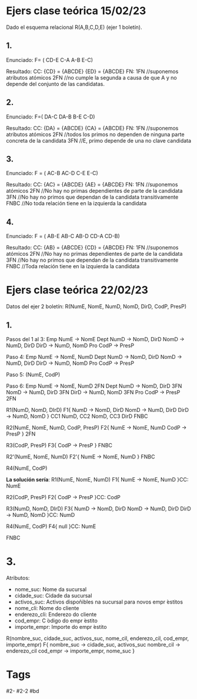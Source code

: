 # Ejers clase teórica 15/02/23
Dado el esquema relacional R(A,B,C,D,E) (ejer 1 boletín).
## 1.
Enunciado:
F= (
CD-E
C-A
A-B
E-C)

Resultado:
CC:
{CD} = {ABCDE}
{ED} = {ABCDE}
FN:
1FN //suponemos atributos atómicos
2FN //no cumple la segunda a causa de que A y no depende del conjunto de las candidatas.
## 2.
Enunciado:
F=(
DA-C
DA-B
B-E
C-D)

Resultado:
CC:
{DA} = {ABCDE}
{CA} = {ABCDE}
FN:
1FN //suponemos atributos atómicos
2FN //todos los primos no dependen de ninguna parte concreta de la candidata
3FN //E, primo depende de una no clave candidata
## 3.
Enunciado:
F = (
AC-B
AC-D
C-E
E-C)

Resultado:
CC:
{AC} = {ABCDE}
{AE} = {ABCDE}
FN:
1FN //suponemos atómicos
2FN //No hay no primas dependientes de parte de la candidata
3FN //No hay no primos que dependan de la candidata transitivamente
FNBC //No toda relación tiene en la izquierda la candidata
## 4.
Enunciado:
F = (
AB-E
AB-C
AB-D
CD-A
CD-B)

Resultado:
CC:
{AB} = {ABCDE}
{CD} = {ABCDE}
FN:
1FN //suponemos atómicos
2FN //No hay no primas dependientes de parte de la candidata
3FN //No hay no primos que dependan de la candidata transitivamente
FNBC //Toda relación tiene en la izquierda la candidata
# Ejers clase teórica 22/02/23
Datos del ejer 2 boletín:
R(NumE, NomE, NumD, NomD, DirD, CodP, PresP)
## 1.
Pasos del 1 al 3:
Emp
	NumE -> NomE
Dept
	NumD -> NomD, DirD
	NomD -> NumD, DirD
	DirD -> NumD, NomD
Pro
	CodP -> PresP

Paso 4:
Emp
	NumE -> NomE, NumD
Dept
	NumD -> NomD, DirD
	NomD -> NumD, DirD
	DirD -> NumD, NomD
Pro
	CodP -> PresP

Paso 5:
(NumE, CodP)

Paso 6:
Emp
	NumE -> NomE, NumD 2FN
Dept
	NumD -> NomD, DirD 3FN
	NomD -> NumD, DirD 3FN
	DirD -> NumD, NomD 3FN
Pro
	CodP -> PresP 2FN

R1(NumD, NomD, DIrD)
F1{
	NumD -> NomD, DirD
	NomD -> NumD, DirD
	DirD -> NumD, NomD
}
CC1 NumD, CC2 NomD, CC3 DirD
FNBC

R2(NumE, NomE, NumD, CodP, PresP)
F2{
	NumE -> NomE, NumD 
	CodP -> PresP
}
2FN

R3(CodP, PresP)
F3{
	CodP -> PresP
}
FNBC

R2'(NumE, NomE, NumD)
F2'{
	NumE -> NomE, NumD
}
FNBC

R4(NumE, CodP)

**La solución sería**: 
R1(NumE, NomE, NumD)
F1{
	NumE -> NomE, NumD
}CC: NumE

R2(CodP, PresP)
F2{
	CodP -> PresP
}CC: CodP

R3(NumD, NomD, DIrD)
F3{
	NumD -> NomD, DirD
	NomD -> NumD, DirD
	DirD -> NumD, NomD
}CC: NumD

R4(NumE, CodP)
F4{ null }CC: NumE

FNBC

# 3.
Atributos:
- nome_suc: Nome da sucursal  
- cidade_suc: Cidade da sucursal  
- activos_suc: Activos dispoñibles na sucursal para novos empr ́estitos  
- nome_cli: Nome do cliente  
- enderezo_cli: Enderezo do cliente  
- cod_empr: C ́odigo do empr ́estito  
- importe_empr: Importe do empr ́estito

R(nombre_suc, cidade_suc, activos_suc, nome_cil, enderezo_cil, cod_empr, importe_empr)
F{
	nombre_suc -> cidade_suc, activos_suc
	nombre_cil -> enderezo_cil
	cod_empr -> importe_empr, nome_suc
}

# Tags
#2- 
#2-2 
#bd